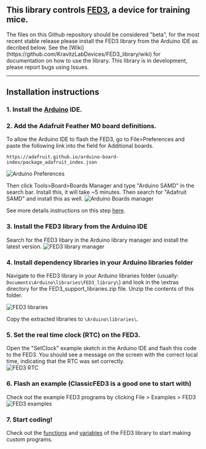 ## This library controls [FED3](https://github.com/KravitzLabDevices/FED3), a device for training mice. 
<p>
The files on this Github repository should be considered "beta", for the most recent stable release please install the FED3 library from the Arduino IDE as decribed below.  See the [Wiki](https://github.com/KravitzLabDevices/FED3_library/wiki) for documentation on how to use the library.   This library is in development, please report bugs using Issues. 

---

## Installation instructions
### 1. Install the [Arduino](www.arduino.cc) IDE.

### 2. Add the Adafruit Feather M0 board definitions.
To allow the Arduino IDE to flash the FED3, go to File>Preferences and paste the following link into the field for Additional boards.<p>
`https://adafruit.github.io/arduino-board-index/package_adafruit_index.json`<p>
![Arduino Preferences](https://raw.githubusercontent.com/KravitzLabDevices/FED3/main/photos/Preferences.png)<p>
Then click Tools>Board>Boards Manager and type "Arduino SAMD" in the search bar. Install this, it will take ~5 minutes. Then search for "Adafruit SAMD" and install this as well. 
![Arduino Boards manager](https://raw.githubusercontent.com/KravitzLabDevices/FED3/main/photos/SAMD.png)<p>

See more details instructions on this step [here](https://learn.adafruit.com/adafruit-feather-m0-adalogger/using-with-arduino-ide).

### 3. Install the FED3 library from the Arduino IDE <br>
Search for the FED3 libary in the Arduino library manager and install the latest version.
![FED3 library manager](https://github.com/KravitzLabDevices/FED3/blob/main/photos/FED3librarymanager.png)

### 4. Install dependency libraries in your Arduino libraries folder <br>
Navigate to the FED3 library in your Arduino libraries folder (usually: `Documents\Arduino\libraries\FED3_library\`) and look in the \extras directory for the FED3_support_libraries.zip file. Unzip the contents of this folder.

![FED3 libraries](https://github.com/KravitzLabDevices/FED3/blob/main/photos/FED3_libraries.png)

Copy the extracted libraries to `\Arduino\libraries\`.

### 5. Set the real time clock (RTC) on the FED3. 
Open the "SetClock" example sketch in the Arduino IDE and flash this code to the FED3. You should see a message on the screen with the correct local time, indicating that the RTC was set correctly.<br>
![FED3 RTC](https://raw.githubusercontent.com/KravitzLabDevices/FED3/main/photos/RTCscreen.jpg)

### 6. Flash an example (ClassicFED3 is a good one to start with)
Check out the example FED3 programs by clicking File > Examples > FED3 <br>
![FED3 examples](https://raw.githubusercontent.com/KravitzLabDevices/FED3/main/photos/FED3example2.png)

### 7. Start coding!
Check out the [functions](https://github.com/KravitzLabDevices/FED3_library/wiki/3.-Functions) and [variables](https://github.com/KravitzLabDevices/FED3_library/wiki/2.-Variables) of the FED3 library to start making custom programs.
